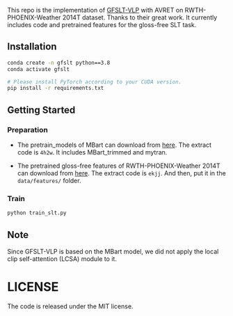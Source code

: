 This repo is the implementation of [GFSLT-VLP](https://github.com/zhoubenjia/GFSLT-VLP) with AVRET on RWTH-PHOENIX-Weather 2014T dataset. Thanks to their great work. 
It currently includes code and pretrained features for the gloss-free SLT task.

## Installation

```bash
conda create -n gfslt python==3.8
conda activate gfslt

# Please install PyTorch according to your CUDA version.
pip install -r requirements.txt
```

## Getting Started

### Preparation
* The pretrain_models of MBart can download from [here](https://pan.baidu.com/s/1x6Dl_uuEp_Y8dFoGS-QhNg). The extract code is `4h2w`. It includes MBart_trimmed and mytran.

* The pretrained gloss-free features of RWTH-PHOENIX-Weather 2014T can download from [here](https://pan.baidu.com/s/19wXiNXtFpC2RGPxNBzIkkA). The extract code is `ekjj`. And then, put it in the `data/features/` folder.

### Train
```bash
python train_slt.py 
```

## Note
Since GFSLT-VLP is based on the MBart model, we did not apply the local clip self-attention (LCSA) module to it.

# LICENSE
The code is released under the MIT license.
